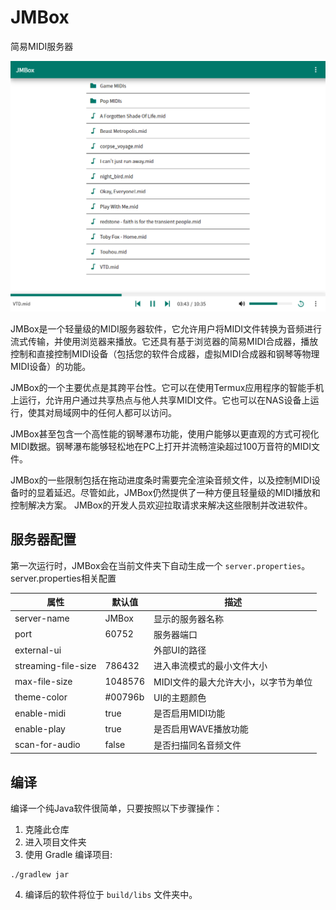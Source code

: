 # JMBox
简易MIDI服务器

![](resources/jmbox.png)


JMBox是一个轻量级的MIDI服务器软件，它允许用户将MIDI文件转换为音频进行流式传输，并使用浏览器来播放。它还具有基于浏览器的简易MIDI合成器，播放控制和直接控制MIDI设备（包括您的软件合成器，虚拟MIDI合成器和钢琴等物理MIDI设备）的功能。

JMBox的一个主要优点是其跨平台性。它可以在使用Termux应用程序的智能手机上运行，允许用户通过共享热点与他人共享MIDI文件。它也可以在NAS设备上运行，使其对局域网中的任何人都可以访问。

JMBox甚至包含一个高性能的钢琴瀑布功能，使用户能够以更直观的方式可视化MIDI数据。钢琴瀑布能够轻松地在PC上打开并流畅渲染超过100万音符的MIDI文件。

JMBox的一些限制包括在拖动进度条时需要完全渲染音频文件，以及控制MIDI设备时的显着延迟。尽管如此，JMBox仍然提供了一种方便且轻量级的MIDI播放和控制解决方案。 JMBox的开发人员欢迎拉取请求来解决这些限制并改进软件。

## 服务器配置
第一次运行时，JMBox会在当前文件夹下自动生成一个 `server.properties`。
server.properties相关配置

| 属性 | 默认值 | 描述 |
| --- | ------ | ----------- |
| server-name | JMBox | 显示的服务器名称 |
| port | 60752 | 服务器端口 |
| external-ui | | 外部UI的路径 |
| streaming-file-size | 786432 | 进入串流模式的最小文件大小 |
| max-file-size | 1048576 | MIDI文件的最大允许大小，以字节为单位 |
| theme-color | #00796b | UI的主题颜色 |
| enable-midi | true | 是否启用MIDI功能 |
| enable-play | true | 是否启用WAVE播放功能 |
| scan-for-audio | false | 是否扫描同名音频文件 |


## 编译

编译一个纯Java软件很简单，只要按照以下步骤操作：
  1. 克隆此仓库 
  2. 进入项目文件夹
  3. 使用 Gradle 编译项目:
  ```
  ./gradlew jar
  ```
  4. 编译后的软件将位于 `build/libs` 文件夹中。